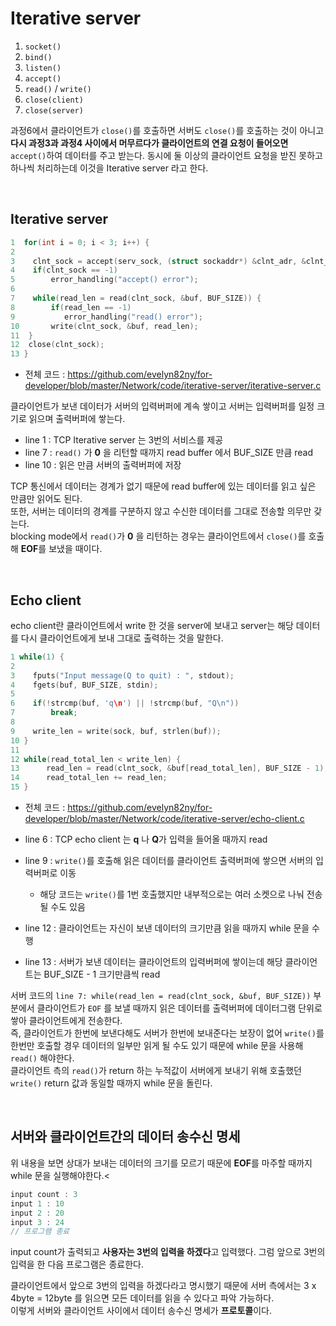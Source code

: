 # Iterative server

1. ```socket()```
2. ```bind()```
3. ```listen()```
4. ```accept()```
5. ```read()``` / ```write()```
6. ```close(client)```
7. ```close(server)```

과정6에서 클라이언트가 ```close()```를 호출하면 서버도 ```close()```를 호출하는 것이 아니고 **다시 과정3과 과정4 사이에서 머무르다가 클라이언트의 연결 요청이 들어오면** ```accept()```하여 데이터를 주고 받는다.
동시에 둘 이상의 클라이언트 요청을 받진 못하고 하나씩 처리하는데 이것을 Iterative server 라고 한다.

<br>

## Iterative server

```c
1  for(int i = 0; i < 3; i++) {
2    
3    clnt_sock = accept(serv_sock, (struct sockaddr*) &clnt_adr, &clnt_adr_sz);
4    if(clnt_sock == -1)
5        error_handling("accept() error");
6    
7    while(read_len = read(clnt_sock, &buf, BUF_SIZE)) {
8        if(read_len == -1)     
9           error_handling("read() error");
10       write(clnt_sock, &buf, read_len);
11  }
12  close(clnt_sock);
13 }
```

- 전체 코드 : https://github.com/evelyn82ny/for-developer/blob/master/Network/code/iterative-server/iterative-server.c

클라이언트가 보낸 데이터가 서버의 입력버퍼에 계속 쌓이고 서버는 입력버퍼를 일정 크기로 읽으며 출력버퍼에 쌓는다.

- line 1 : TCP Iterative server 는 3번의 서비스를 제공
- line 7 : ```read()``` 가 **0** 을 리턴할 때까지 read buffer 에서 BUF_SIZE 만큼 read
- line 10 : 읽은 만큼 서버의 출력버퍼에 저장

TCP 통신에서 데이터는 경계가 없기 때문에 read buffer에 있는 데이터를 읽고 싶은 만큼만 읽어도 된다.<br>
또한, 서버는 데이터의 경계를 구분하지 않고 수신한 데이터를 그대로 전송할 의무만 갖는다.<br>
blocking mode에서 ```read()```가 **0** 을 리턴하는 경우는 클라이언트에서 ```close()```를 호출해 **EOF**를 보냈을 때이다.

<br>

## Echo client

echo client란 클라이언트에서 write 한 것을 server에 보내고 server는 해당 데이터를 다시 클라이언트에게 보내 그대로 출력하는 것을 말한다.<br>

```c
1 while(1) {
2    
3    fputs("Input message(Q to quit) : ", stdout);
4    fgets(buf, BUF_SIZE, stdin);
5        
6    if(!strcmp(buf, 'q\n') || !strcmp(buf, "Q\n"))
7        break;
8        
9    write_len = write(sock, buf, strlen(buf));
10 }
11      
12 while(read_total_len < write_len) {
13      read_len = read(clnt_sock, &buf[read_total_len], BUF_SIZE - 1);
14      read_total_len += read_len;
15 }
```

- 전체 코드 : https://github.com/evelyn82ny/for-developer/blob/master/Network/code/iterative-server/echo-client.c

- line 6 : TCP echo client 는 **q** 나 **Q**가 입력을 들어올 때까지 read
- line 9 : ```write()```를 호출해 읽은 데이터를 클라이언트 출력버퍼에 쌓으면 서버의 입력버퍼로 이동
  - 해당 코드는 ```write()```를 1번 호출했지만 내부적으로는 여러 소켓으로 나눠 전송될 수도 있음
- line 12 : 클라이언트는 자신이 보낸 데이터의 크기만큼 읽을 때까지 while 문을 수행
- line 13 : 서버가 보낸 데이터는 클라이언트의 입력버퍼에 쌓이는데 해당 클라이언트는 BUF_SIZE - 1 크기만큼씩 read

서버 코드의 ```line 7: while(read_len = read(clnt_sock, &buf, BUF_SIZE))``` 부분에서 클라이언트가 ```EOF``` 를 보낼 때까지 읽은 데이터를 출력버퍼에 데이터그램 단위로 쌓아 클라이언트에게 전송한다.<br>
즉, 클라이언트가 한번에 보낸다해도 서버가 한번에 보내준다는 보장이 없어 ```write()```를 한번만 호출할 경우 데이터의 일부만 읽게 될 수도 있기 때문에 while 문을 사용해 ```read()``` 해야한다.<br>
클라이언트 측의 ```read()```가 return 하는 누적값이 서버에게 보내기 위해 호출했던 ```write()``` return 값과 동일할 때까지 while 문을 돌린다.

<br>

## 서버와 클라이언트간의 데이터 송수신 명세

위 내용을 보면 상대가 보내는 데이터의 크기를 모르기 때문에 **EOF**를 마주할 때까지 while 문을 실행해야한다.<

```c
input count : 3
input 1 : 10
input 2 : 20
input 3 : 24
// 프로그램 종료
```

input count가 출력되고 **사용자는 3번의 입력을 하겠다**고 입력했다. 그럼 앞으로 3번의 입력을 한 다음 프로그램은 종료한다.<br>

클라이언트에서 앞으로 3번의 입력을 하겠다라고 명시했기 때문에 서버 측에서는 3 x 4byte = 12byte 를 읽으면 모든 데이터를 읽을 수 있다고 파악 가능하다.<br>
이렇게 서버와 클라이언트 사이에서 데이터 송수신 명세가 **프로토콜**이다.<br>

